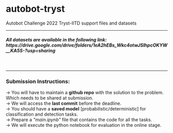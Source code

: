 # autobot-tryst
 Autobot Challenge 2022 Tryst-IITD support files and datasets
<hr>
<h5>All datasets are available in the following link: https://drive.google.com/drive/folders/1eA2hEBs_Wkc4otwJSIhpcOKYW__KA5S-?usp=sharing </h5>
<br>
<hr>
<h3>Submission Instructions:</h3>
-> You will have to maintain a <b>github repo</b> with the solution to the problem. Which needs to be shared at submission.
<br>
-> We will access the <b>last commit</b> before the deadline.
<br>
-> You should have a <b>saved model</b> [probabilistic/deterministic] for classification and detection tasks.
<br>
-> Prepare a <i>"main.ipynb"</i> file that contains the code for all the tasks. 
<br>
-> We will execute the python notebook for evaluation in the online stage.
<br>

